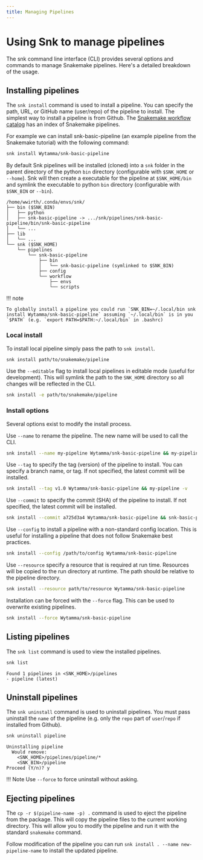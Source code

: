 ```yaml
---
title: Managing Pipelines
---
```

# Using Snk to manage pipelines

The snk command line interface (CLI) provides several options and commands to manage Snakemake pipelines. Here's a detailed breakdown of the usage.

## Installing pipelines

The `snk install` command is used to install a pipeline. You can specify the path, URL, or GitHub name (user/repo) of the pipeline to install. The simplest way to install a pipeline is from Github. The [Snakemake workflow catalog](https://snakemake.github.io/snakemake-workflow-catalog/) has an index of Snakemake pipelines.

For example we can install snk-basic-pipeline (an example pipeline from the Snakemake tutorial) with the following command:

```bash
snk install Wytamma/snk-basic-pipeline
```

By default Snk pipelines will be installed (cloned) into a `snk` folder in the parent directory of the python `bin` directory (configurable with `$SNK_HOME` or `--home`). Snk will then create a executable for the pipeline at `$SNK_HOME/bin` and symlink the executable to python `bin` directory (configurable with `$SNK_BIN` or `--bin`). 

```
/home/wwirth/.conda/envs/snk/
├── bin ($SNK_BIN)
│   ├── python
│   ├── snk-basic-pipeline -> .../snk/pipelines/snk-basic-pipeline/bin/snk-basic-pipeline
│   └── ...
├── lib
│   └── ...
└── snk ($SNK_HOME)
    └── pipelines
        └── snk-basic-pipeline
            ├── bin
            │   └── snk-basic-pipeline (symlinked to $SNK_BIN)
            ├── config
            └── workflow
                ├── envs
                └── scripts
```

!!! note

    To globally install a pipeline you could run `SNK_BIN=~/.local/bin snk install Wytamma/snk-basic-pipeline` assuming `~/.local/bin` is in you `$PATH` (e.g. `export PATH=$PATH:~/.local/bin` in .bashrc) 

### Local install

To install local pipeline simply pass the path to `snk install`. 

```bash
snk install path/to/snakemake/pipeline
```

Use the `--editable` flag to install local pipelines in editable mode (useful for development). This will symlink the path to the `SNK_HOME` directory so all changes will be reflected in the CLI.

```bash
snk install -e path/to/snakemake/pipeline
```

### Install options 

Several options exist to modify the install process. 

Use `--name` to rename the pipeline. The new name will be used to call the CLI.
```bash
snk install --name my-pipeline Wytamma/snk-basic-pipeline && my-pipeline -h
```

Use `--tag` to specify the tag (version) of the pipeline to install. You can specify a branch name, or tag. If not specified, the latest commit will be installed.
```bash
snk install --tag v1.0 Wytamma/snk-basic-pipeline && my-pipeline -v
```

Use `--commit` to specify the commit (SHA) of the pipeline to install. If not specified, the latest commit will be installed.
```bash
snk install --commit a725d3a4 Wytamma/snk-basic-pipeline && snk-basic-pipeline -v
```

Use `--config` to install a pipeline with a non-standard config location. This is useful for installing a pipeline that does not follow Snakemake best practices. 
```bash
snk install --config /path/to/config Wytamma/snk-basic-pipeline
```

Use `--resource` specify a resource that is required at run time. Resources will be copied to the run directory at runtime. The path should be relative to the pipeline directory. 

```bash
snk install --resource path/to/resource Wytamma/snk-basic-pipeline
```

Installation can be forced with the `--force` flag. This can be used to overwrite existing pipelines.
```bash
snk install --force Wytamma/snk-basic-pipeline
```

## Listing pipelines

The `snk list` command is used to view the installed pipelines. 

```bash
snk list
```
```
Found 1 pipelines in <SNK_HOME>/pipelines
- pipeline (latest)
```

## Uninstall pipelines

The `snk uninstall` command is used to uninstall pipelines. You must pass uninstall the `name` of the pipeline (e.g. only the `repo` part of `user`/`repo` if installed from Github). 

```bash
snk uninstall pipeline
```
```
Uninstalling pipeline
  Would remove:
    <SNK_HOME>/pipelines/pipeline/*
    <SNK_BIN>/pipeline
Proceed (Y/n)? y
```

!!! Note
    Use `--force` to force uninstall without asking.

## Ejecting pipelines

The `cp -r $(pipeline-name -p) .` command is used to eject the pipeline from the package. This will copy the pipeline files to the current working directory. This will allow you to modify the pipeline and run it with the standard `snakemake` command.

Follow modification of the pipeline you can run `snk install . --name new-pipeline-name` to install the updated pipeline.
